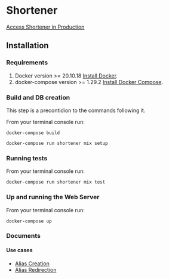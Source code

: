 # Shortener

[Access Shortener in Production](https://young-star-6466.fly.dev/)

## Installation

### Requirements

1. Docker version >= 20.10.18 [Install Docker](https://docs.docker.com/engine/install/).
2. docker-compose version >= 1.29.2 [Install Docker Compose](https://https://docs.docker.com/compose/install/).

### Build and DB creation

This step is a precontidion to the commands following it.

From your terminal console run:

```shell=
docker-compose build
```

```shell=
docker-compose run shortener mix setup
```

### Running tests

From your terminal console run:

```shell=
docker-compose run shortener mix test
```

### Up and running the Web Server

From your terminal console run:

```shell=
docker-compose up
```

### Documents

#### Use cases

- [Alias Creation](docs/use_cases/alias_creation.md)
- [Alias Redirection](docs/use_cases/alias_redirection.md)
